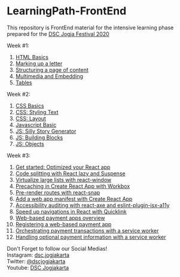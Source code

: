 # LearningPath-FrontEnd
This repository is FrontEnd material for the intensive learning phase prepared for the <a href='https://dscjogfest.id'>DSC Jogja Festival 2020</a>

Week #1:<br>
1. <a href='https://developer.mozilla.org/en-US/docs/Learn/Getting_started_with_the_web/HTML_basics'>HTML Basics</a><br>
2. <a href='https://developer.mozilla.org/en-US/docs/Learn/HTML/Introduction_to_HTML/Marking_up_a_letter'>Marking up a letter</a><br>
3. <a href='https://developer.mozilla.org/en-US/docs/Learn/HTML/Introduction_to_HTML/Structuring_a_page_of_content'>Structuring a page of content</a><br>
4. <a href='https://developer.mozilla.org/en-US/docs/Learn/HTML/Multimedia_and_embedding/Mozilla_splash_page'>Multimedia and Embedding</a><br>
5. <a href='https://developer.mozilla.org/en-US/docs/Learn/HTML/Tables/Structuring_planet_data'>Tables</a><br>

Week #2:<br>
1. <a href='https://developer.mozilla.org/en-US/docs/Learn/Getting_started_with_the_web/CSS_basics'>CSS Basics</a><br>
2. <a href='https://developer.mozilla.org/en-US/docs/Learn/CSS/Styling_text/Typesetting_a_homepage'>CSS: Styling Text</a><br>
3. <a href='https://developer.mozilla.org/en-US/docs/Learn/CSS/CSS_layout/Fundamental_Layout_Comprehension'>CSS: Layout</a><br>
4. <a href='https://developer.mozilla.org/en-US/docs/Learn/Getting_started_with_the_web/JavaScript_basics'>Javascript Basic</a><br>
5. <a href='https://developer.mozilla.org/en-US/docs/Learn/JavaScript/First_steps/Silly_story_generator'>JS: Silly Story Generator</a><br>
6. <a href='https://developer.mozilla.org/en-US/docs/Learn/JavaScript/First_steps/Silly_story_generator'>JS: Building Blocks</a><br>
7. <a href='https://developer.mozilla.org/en-US/docs/Learn/JavaScript/Objects/Adding_bouncing_balls_features'>JS: Objects</a><br>

Week #3:<br>
1. <a href='https://web.dev/get-started-optimize-react/'>Get started: Optimized your React app</a><br>
2. <a href='https://web.dev/code-splitting-suspense/'>Code splitting with React lazy and Suspense</a><br>
3. <a href='https://web.dev/virtualize-long-lists-react-window/'>Virtualize large lists with react-window</a><br>
4. <a href='https://web.dev/precache-with-workbox-react/'>Precaching in Create React App with Workbox</a><br>
5. <a href='https://web.dev/prerender-with-react-snap/'>Pre-render routes with react-snap</a><br>
6. <a href='https://web.dev/add-manifest-react/'>Add a web app manifest with Create React App</a><br>
7. <a href='https://web.dev/accessibility-auditing-react/'>Accessibility auditing with react-axe and eslint-plugin-jsx-a11y</a><br>
8. <a href='https://web.dev/quicklink/'>Speed up navigations in React with Quicklink</a><br>
9. <a href='https://web.dev/web-based-payment-apps-overview/'>Web-based payment apps overview</a><br>
10. <a href='https://web.dev/orchestrating-payment-transactions/'>Registering a web-based payment app</a><br>
11. <a href='https://web.dev/orchestrating-payment-transactions/'>Orchestrating payment transactions with a service worker</a><br>
12. <a href='https://web.dev/handling-optional-payment-information/'>Handling optional payment information with a service worker</a><br>

Don't Forget to follow our Social Medias!<br>
Instagram: <a href='https://instagram.com/dsc.jogjakarta'>dsc.jogjakarta</a><br>
Twitter: <a href='https://twitter.com/dscjogjakarta'>@dscjogjakarta</a><br>
Youtube: <a href='https://www.youtube.com/c/DSCJogjakarta'>DSC Jogjakarta</a><br>
